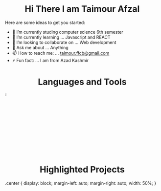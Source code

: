 
<h1 align="center">
 Hi There I am Taimour Afzal 
</h1>

Here are some ideas to get you started:

- 🔭 I’m currently studing computer science 6th semester 
- 🌱 I’m currently learning ... Javascript and REACT
- 👯 I’m looking to collaborate on ... Web development
- 💬 Ask me about ... Anything 
- 📫 How to reach me: ... taimour.ffcb@gmail.com
- ⚡ Fun fact: ... I am from Azad Kashmir

<h1 align="center">
Languages and Tools 
</h1>

<img class="center" width="5%" height="5%" src="https://www.freepnglogos.com/uploads/html5-logo-png/html5-logo-devextreme-multi-purpose-controls-html-javascript-3.png"> </img>

<h1 align="center">
Highlighted Projects 
</h1>

.center {
  display: block;
  margin-left: auto;
  margin-right: auto;
  width: 50%;
}
